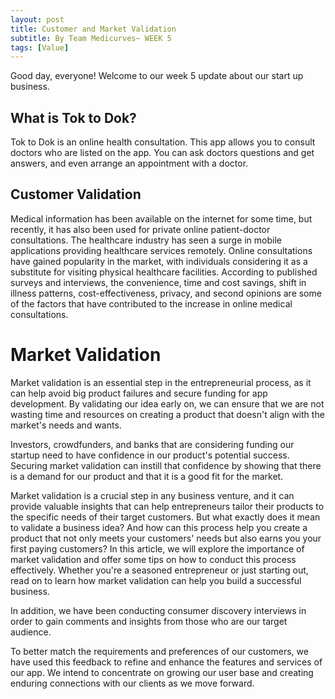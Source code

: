 ```yaml
---
layout: post
title: Customer and Market Validation
subtitle: By Team Medicurves~ WEEK 5
tags: [Value]
---
```


Good day, everyone! Welcome to our week 5 update about our start up business.

## What is Tok to Dok?
Tok to Dok is an online health consultation. This app allows you to consult doctors who are listed on the app. You can ask doctors questions and get answers, and even arrange an appointment with a doctor.

## Customer Validation
Medical information has been available on the internet for some time, but recently, it has also been used for private online patient-doctor consultations. The healthcare industry has seen a surge in mobile applications providing healthcare services remotely. Online consultations have gained popularity in the market, with individuals considering it as a substitute for visiting physical healthcare facilities. According to published surveys and interviews, the convenience, time and cost savings, shift in illness patterns, cost-effectiveness, privacy, and second opinions are some of the factors that have contributed to the increase in online medical consultations.

# Market Validation
Market validation is an essential step in the entrepreneurial process, as it can help avoid big product failures and secure funding for app development. By validating our idea early on, we can ensure that we are not wasting time and resources on creating a product that doesn't align with the market's needs and wants.

Investors, crowdfunders, and banks that are considering funding our startup need to have confidence in our product's potential success. Securing market validation can instill that confidence by showing that there is a demand for our product and that it is a good fit for the market.

Market validation is a crucial step in any business venture, and it can provide valuable insights that can help entrepreneurs tailor their products to the specific needs of their target customers. But what exactly does it mean to validate a business idea? And how can this process help you create a product that not only meets your customers' needs but also earns you your first paying customers? In this article, we will explore the importance of market validation and offer some tips on how to conduct this process effectively. Whether you're a seasoned entrepreneur or just starting out, read on to learn how market validation can help you build a successful business.

In addition, we have been conducting consumer discovery interviews in order to gain comments and insights from those who are our target audience.

To better match the requirements and preferences of our customers, we have used this feedback to refine and enhance the features and services of our app. We intend to concentrate on growing our user base and creating enduring connections with our clients as we move forward.
